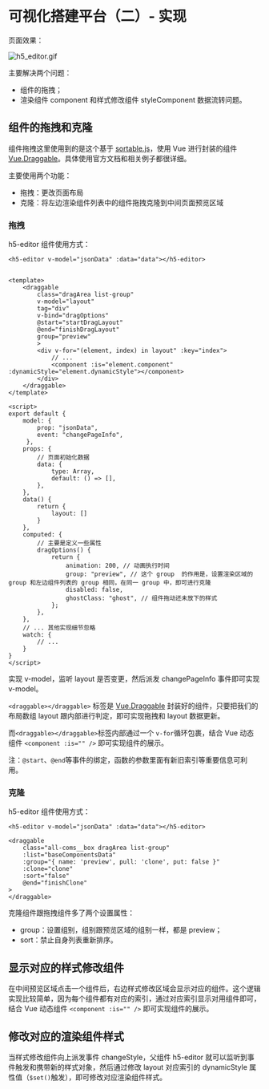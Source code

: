# 可视化搭建平台（二）- 实现

页面效果：

![h5_editor.gif](https://i.loli.net/2021/03/28/eZxB8cI6DSN25ly.gif)

主要解决两个问题：

- 组件的拖拽；
- 渲染组件 component 和样式修改组件 styleComponent 数据流转问题。

## 组件的拖拽和克隆

组件拖拽这里使用到的是这个基于 [sortable.js](https://github.com/SortableJS/Sortable)，使用 Vue 进行封装的组件 [Vue.Draggable](https://github.com/SortableJS/Vue.Draggable)。具体使用官方文档和相关例子都很详细。

主要使用两个功能：

- 拖拽：更改页面布局
- 克隆：将左边渲染组件列表中的组件拖拽克隆到中间页面预览区域

### 拖拽

h5-editor 组件使用方式：

```vue
<h5-editor v-model="jsonData" :data="data"></h5-editor>
```

```vue

<template>
    <draggable
        class="dragArea list-group"
        v-model="layout"
        tag="div"
        v-bind="dragOptions"
        @start="startDragLayout"
        @end="finishDragLayout"
        group="preview"
        >
        <div v-for="(element, index) in layout" :key="index">
    		// ...
            <component :is="element.component" :dynamicStyle="element.dynamicStyle"></component>
    	</div>   
    </draggable>
</template>

<script>
export default {
    model: {
        prop: "jsonData",
        event: "changePageInfo",
     },
    props: {
        // 页面初始化数据
        data: {
            type: Array,
            default: () => [],
        },
    },
	data() {
        return {
            layout: []   
        }
    },
    computed: {
        // 主要是定义一些属性
        dragOptions() {
            return {
                animation: 200, // 动画执行时间
                group: "preview", // 这个 group  的作用是，设置渲染区域的 group 和左边组件列表的 group 相同，在同一 group 中，即可进行克隆
                disabled: false,
                ghostClass: "ghost", // 组件拖动还未放下的样式
            };
        },
    },
    // ... 其他实现细节忽略
    watch: {
        // ...
    }
}
</script>

```

实现 v-model，监听 layout 是否变更，然后派发 changePageInfo 事件即可实现 v-model。

`<draggable></draggable>` 标签是 [Vue.Draggable](https://github.com/SortableJS/Vue.Draggable) 封装好的组件，只要把我们的布局数组 layout 跟内部进行判定，即可实现拖拽和 layout 数据更新。

而`<draggable></draggable>`标签内部通过一个 `v-for`循环包裹，结合 Vue 动态组件 `<component :is="" />` 即可实现组件的展示。 

注：`@start`、`@end`等事件的绑定，函数的参数里面有新旧索引等重要信息可利用。

### 克隆

h5-editor 组件使用方式：

```vue
<h5-editor v-model="jsonData" :data="data"></h5-editor>
```

```vue
<draggable
    class="all-coms__box dragArea list-group"
    :list="baseComponentsData"
    :group="{ name: 'preview', pull: 'clone', put: false }"
    :clone="clone"
    :sort="false"
    @end="finishClone"
>
</draggable>
```

克隆组件跟拖拽组件多了两个设置属性：

- group：设置组别，组别跟预览区域的组别一样，都是 preview；
- sort：禁止自身列表重新排序。

## 显示对应的样式修改组件

在中间预览区域点击一个组件后，右边样式修改区域会显示对应的组件。这个逻辑实现比较简单，因为每个组件都有对应的索引，通过对应索引显示对用组件即可，结合 Vue 动态组件 `<component :is="" />` 即可实现组件的展示。 

## 修改对应的渲染组件样式

当样式修改组件向上派发事件 changeStyle，父组件 h5-editor 就可以监听到事件触发和携带新的样式对象，然后通过修改 layout 对应索引的 dynamicStyle 属性值（`$set()`触发），即可修改对应渲染组件样式。 